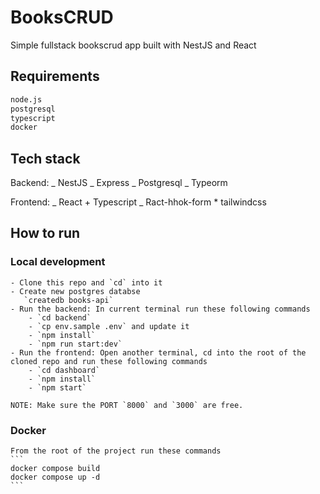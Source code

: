 # BooksCRUD

Simple fullstack bookscrud app built with NestJS and React

## Requirements

```sh
node.js
postgresql
typescript
docker
```

## Tech stack

Backend:
_ NestJS
_ Express
_ Postgresql
_ Typeorm

Frontend:
_ React + Typescript
_ Ract-hhok-form \* tailwindcss

## How to run

### Local development

    - Clone this repo and `cd` into it
    - Create new postgres databse
       `createdb books-api`
    - Run the backend: In current terminal run these following commands
        - `cd backend`
        - `cp env.sample .env` and update it
        - `npm install`
        - `npm run start:dev`
    - Run the frontend: Open another terminal, cd into the root of the cloned repo and run these following commands
        - `cd dashboard`
        - `npm install`
        - `npm start`

    NOTE: Make sure the PORT `8000` and `3000` are free.

### Docker

    From the root of the project run these commands
    ```
    docker compose build
    docker compose up -d
    ```
